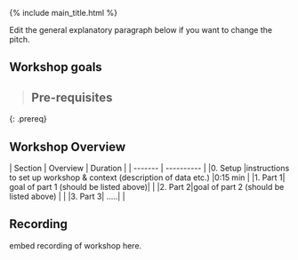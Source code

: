 ---
---
{% include main_title.html %}


Edit the general explanatory paragraph below if you want to change
the pitch.

## Workshop goals


> ## Pre-requisites
>
> 
{: .prereq}


## Workshop Overview 

| Section    | Overview | Duration |
| ------- | ---------- |
|0. Setup |instructions to set up workshop & context (description of data etc.) |0:15 min |
|1. Part 1| goal of part 1 (should be listed above)| | 
|2. Part 2|goal of part 2 (should be listed above) | | 
|3. Part 3| .....| | 


## Recording

embed recording of workshop here.
